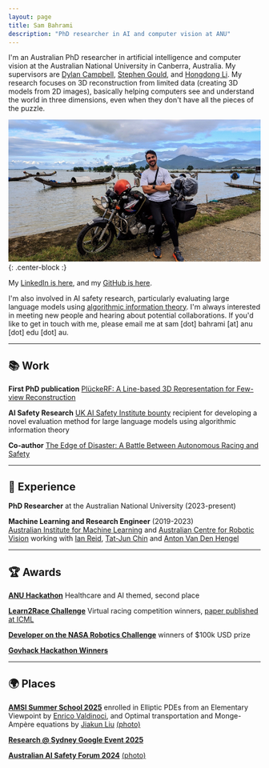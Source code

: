 ```yaml
---
layout: page
title: Sam Bahrami
description: "PhD researcher in AI and computer vision at ANU"
---
```


I'm an Australian PhD researcher in artificial intelligence and computer vision at the Australian National University in Canberra, Australia. My supervisors are [Dylan Campbell](https://sites.google.com/view/djcampbell), [Stephen Gould](https://users.cecs.anu.edu.au/~sgould/), and [Hongdong Li](https://users.cecs.anu.edu.au/~hongdong/). My research focuses on 3D reconstruction from limited data (creating 3D models from 2D images), basically helping computers see and understand the world in three dimensions, even when they don't have all the pieces of the puzzle.

![Sam Bahrami](photos/20231205.jpg){: .center-block :}

My [LinkedIn is here](https://www.linkedin.com/in/sambahrami/), and my [GitHub is here](https://github.com/SamBahrami/).

I'm also involved in AI safety research, particularly evaluating large language models using [algorithmic information theory](https://en.wikipedia.org/wiki/Algorithmic_information_theory). I'm always interested in meeting new people and hearing about potential collaborations. If you'd like to get in touch with me, please email me at sam [dot] bahrami [at] anu [dot] edu [dot] au.

---

## 📚 Work

**First PhD publication** [PlückeRF: A Line-based 3D Representation for Few-view Reconstruction](https://arxiv.org/abs/2506.03713)

**AI Safety Research** [UK AI Safety Institute bounty](https://www.aisi.gov.uk/work/evals-bounty) recipient for developing a novel evaluation method for large language models using algorithmic information theory 

**Co-author** [The Edge of Disaster: A Battle Between Autonomous Racing and Safety](https://arxiv.org/abs/2206.15012)

---

## 💼 Experience

**PhD Researcher** at the Australian National University (2023-present)   

**Machine Learning and Research Engineer** (2019-2023)  
[Australian Institute for Machine Learning](https://www.adelaide.edu.au/aiml/) and [Australian Centre for Robotic Vision](https://en.wikipedia.org/wiki/Australian_Centre_for_Robotic_Vision) working with [Ian Reid](https://scholar.google.com/citations?user=ATkNLcQAAAAJ&hl=en), [Tat-Jun Chin](https://scholar.google.com/citations?user=WyqGF10AAAAJ&hl=en) and [Anton Van Den Hengel](https://scholar.google.com/citations?user=nMGZ2ZQAAAAJ&hl=en)

---

## 🏆 Awards

**[ANU Hackathon](https://www.anu.edu.au/students/student-life/events-stories/anu-hackathon-produces-innovative-ai-enabled-healthcare-solutions)** Healthcare and AI themed, second place

**[Learn2Race Challenge](https://www.aicrowd.com/challenges/learn-to-race-autonomous-racing-virtual-challenge)** Virtual racing competition winners, [paper published at ICML](https://arxiv.org/abs/2206.15012)

**[Developer on the NASA Robotics Challenge](https://www.adelaide.edu.au/aiml/news/list/2021/10/06/aiml-key-in-nasa-prize-winning-innovation)** winners of $100k USD prize

**[Govhack Hackathon Winners](https://www.adelaide.edu.au/aiml/news/list/2019/10/21/team-artificially-intelligent-win-at-govhack-2019)**

---

## 🌍 Places

**[AMSI Summer School 2025](https://amsi.org.au/events/event/amsi-summer-school-2025/)** enrolled in Elliptic PDEs from an Elementary Viewpoint by [Enrico Valdinoci](https://research-repository.uwa.edu.au/en/persons/enrico-valdinoci), and Optimal transportation and Monge-Ampère equations by [Jiakun Liu](https://sites.google.com/view/jiakunl/home/research) [(photo)](photos/amsi-2025.jpg)

**[Research @ Sydney Google Event 2025](https://blog.google/intl/en-au/company-news/technology/research-sydney-charting-new-ai-frontiers-alongside-the-research-ecosystem-in-australia/)**

**[Australian AI Safety Forum 2024](https://aisafetyforum.au/)** [(photo)](photos/ai-safety-forum-2024.jpg) 